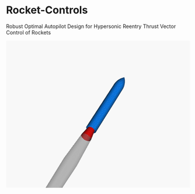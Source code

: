 # Rocket-Controls
Robust Optimal Autopilot Design for Hypersonic Reentry Thrust Vector Control of Rockets



<p align="center">
  <img src="Gimbaled_thrust_animation.gif">
</p>

